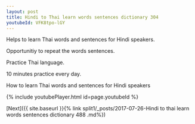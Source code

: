 ```yaml
---
layout: post
title: Hindi to Thai learn words sentences dictionary 304 
youtubeId: VFK8tpo-lGY
---
```

 
 
Helps to learn Thai words and sentences for Hindi speakers.

Opportunitiy to repeat the words sentences. 

Practice Thai language. 
 
10 minutes practice every day. 
 
How to learn Thai words and sentences for Hindi speakers 
 
{% include youtubePlayer.html id=page.youtubeId %}
 
 
[Next]({{ site.baseurl }}{% link  split1/_posts/2017-07-26-Hindi to thai learn words sentences dictionary 488 .md%})
 
